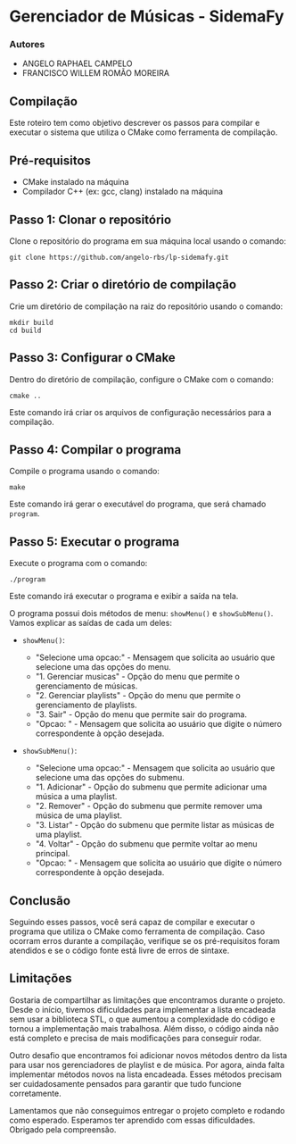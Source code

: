 # Gerenciador de Músicas - SidemaFy

### Autores

- ANGELO RAPHAEL CAMPELO
- FRANCISCO WILLEM ROMÃO MOREIRA 

## Compilação

Este roteiro tem como objetivo descrever os passos para compilar e executar o sistema que utiliza o CMake como ferramenta de compilação. 

## Pré-requisitos

- CMake instalado na máquina
- Compilador C++ (ex: gcc, clang) instalado na máquina

## Passo 1: Clonar o repositório

Clone o repositório do programa em sua máquina local usando o comando:

```
git clone https://github.com/angelo-rbs/lp-sidemafy.git
```
## Passo 2: Criar o diretório de compilação

Crie um diretório de compilação na raiz do repositório usando o comando:

```
mkdir build
cd build
```

## Passo 3: Configurar o CMake

Dentro do diretório de compilação, configure o CMake com o comando:

```
cmake ..
```

Este comando irá criar os arquivos de configuração necessários para a compilação.

## Passo 4: Compilar o programa

Compile o programa usando o comando:

```
make
```

Este comando irá gerar o executável do programa, que será chamado `program`.

## Passo 5: Executar o programa

Execute o programa com o comando:

```
./program
```

Este comando irá executar o programa e exibir a saída na tela.


O programa possui dois métodos de menu: `showMenu()` e `showSubMenu()`. Vamos explicar as saídas de cada um deles:

- `showMenu()`: 
  - "Selecione uma opcao:" - Mensagem que solicita ao usuário que selecione uma das opções do menu.
  - "1. Gerenciar musicas" - Opção do menu que permite o gerenciamento de músicas.
  - "2. Gerenciar playlists" - Opção do menu que permite o gerenciamento de playlists.
  - "3. Sair" - Opção do menu que permite sair do programa.
  - "Opcao: " - Mensagem que solicita ao usuário que digite o número correspondente à opção desejada.

- `showSubMenu()`: 
  - "Selecione uma opcao:" - Mensagem que solicita ao usuário que selecione uma das opções do submenu.
  - "1. Adicionar" - Opção do submenu que permite adicionar uma música a uma playlist.
  - "2. Remover" - Opção do submenu que permite remover uma música de uma playlist.
  - "3. Listar" - Opção do submenu que permite listar as músicas de uma playlist.
  - "4. Voltar" - Opção do submenu que permite voltar ao menu principal.
  - "Opcao: " - Mensagem que solicita ao usuário que digite o número correspondente à opção desejada.

## Conclusão

Seguindo esses passos, você será capaz de compilar e executar o programa que utiliza o CMake como ferramenta de compilação. Caso ocorram erros durante a compilação, verifique se os pré-requisitos foram atendidos e se o código fonte está livre de erros de sintaxe.

## Limitações

Gostaria de compartilhar as limitações que encontramos durante o projeto. Desde o início, tivemos dificuldades para implementar a lista encadeada sem usar a biblioteca STL, o que aumentou a complexidade do código e tornou a implementação mais trabalhosa. Além disso, o código ainda não está completo e precisa de mais modificações para conseguir rodar. 

Outro desafio que encontramos foi adicionar novos métodos dentro da lista para usar nos gerenciadores de playlist e de música. Por agora, ainda falta implementar métodos novos na lista encadeada. Esses métodos precisam ser cuidadosamente pensados para garantir que tudo funcione corretamente.

Lamentamos que não conseguimos entregar o projeto completo e rodando como esperado. Esperamos ter aprendido com essas dificuldades. Obrigado pela compreensão.

